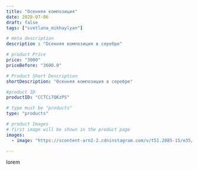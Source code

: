 ```yaml
---
title: "Осенняя композиция"
date: 2020-07-06
draft: false
tags: ["svetlana_mikhaylyan"]

# meta description
description : "Осенняя композиция в серебре"

# product Price
price: "3000"
priceBefore: "3600.0"

# Product Short Description
shortDescription: "Осенняя композиция в серебре"

#product ID
productID: "CCTCi7QKzPS"

# type must be "products"
type: "products"

# product Images
# first image will be shown in the product page
images:
  - image: "https://scontent-arn2-2.cdninstagram.com/v/t51.2885-15/e35/106597006_585869775403136_4013658841767486119_n.jpg?se=7&tp=1&_nc_ht=scontent-arn2-2.cdninstagram.com&_nc_cat=108&_nc_ohc=rxosUXHHAKsAX9o0YK3&oh=e7fe9591fdc26d5df525716bd96754f8&oe=60740E0F&ig_cache_key=MjM0NzIzMTAyNjk2NzQyNjAwMg%3D%3D.2"

---
```

lorem
